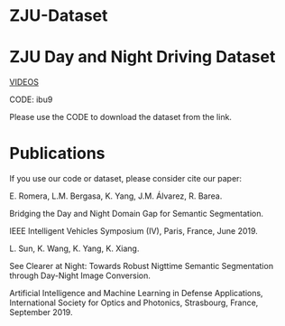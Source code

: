 # ZJU-Dataset

# ZJU Day and Night Driving Dataset

[VIDEOS](https://pan.baidu.com/s/1iNGls1YD3BhIWrKA_ntiJw)

CODE: ibu9

Please use the CODE to download the dataset from the link.

# Publications
If you use our code or dataset, please consider cite our paper:

E. Romera, L.M. Bergasa, K. Yang, J.M. Álvarez, R. Barea.

Bridging the Day and Night Domain Gap for Semantic Segmentation.

IEEE Intelligent Vehicles Symposium (IV), Paris, France, June 2019.

L. Sun, K. Wang, K. Yang, K. Xiang.

See Clearer at Night: Towards Robust Nigttime Semantic Segmentation through Day-Night Image Conversion.

Artificial Intelligence and Machine Learning in Defense Applications, International Society for Optics and Photonics, Strasbourg, France, September 2019.
